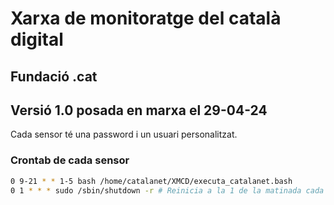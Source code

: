 # Xarxa de monitoratge del català digital

## Fundació .cat
## Versió 1.0 posada en marxa el 29-04-24


Cada sensor té una password i un usuari personalitzat. 


### Crontab de cada sensor

```bash
0 9-21 * * 1-5 bash /home/catalanet/XMCD/executa_catalanet.bash
0 1 * * * sudo /sbin/shutdown -r # Reinicia a la 1 de la matinada cada dia
```





















